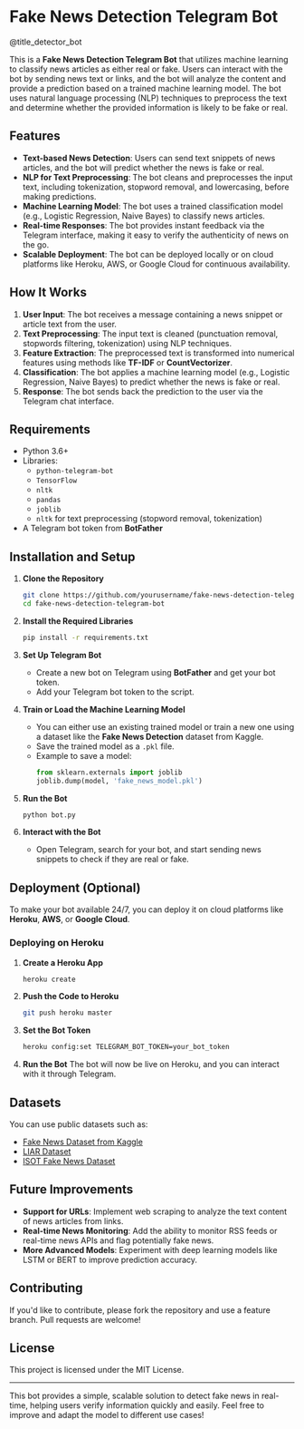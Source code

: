 # Fake News Detection Telegram Bot

@title_detector_bot

This is a **Fake News Detection Telegram Bot** that utilizes machine learning to classify news articles as either real or fake. Users can interact with the bot by sending news text or links, and the bot will analyze the content and provide a prediction based on a trained machine learning model. The bot uses natural language processing (NLP) techniques to preprocess the text and determine whether the provided information is likely to be fake or real.

## Features
- **Text-based News Detection**: Users can send text snippets of news articles, and the bot will predict whether the news is fake or real.
- **NLP for Text Preprocessing**: The bot cleans and preprocesses the input text, including tokenization, stopword removal, and lowercasing, before making predictions.
- **Machine Learning Model**: The bot uses a trained classification model (e.g., Logistic Regression, Naive Bayes) to classify news articles.
- **Real-time Responses**: The bot provides instant feedback via the Telegram interface, making it easy to verify the authenticity of news on the go.
- **Scalable Deployment**: The bot can be deployed locally or on cloud platforms like Heroku, AWS, or Google Cloud for continuous availability.

## How It Works
1. **User Input**: The bot receives a message containing a news snippet or article text from the user.
2. **Text Preprocessing**: The input text is cleaned (punctuation removal, stopwords filtering, tokenization) using NLP techniques.
3. **Feature Extraction**: The preprocessed text is transformed into numerical features using methods like **TF-IDF** or **CountVectorizer**.
4. **Classification**: The bot applies a machine learning model (e.g., Logistic Regression, Naive Bayes) to predict whether the news is fake or real.
5. **Response**: The bot sends back the prediction to the user via the Telegram chat interface.

## Requirements
- Python 3.6+
- Libraries:
  - `python-telegram-bot`
  - `TensorFlow`
  - `nltk`
  - `pandas`
  - `joblib`
  - `nltk` for text preprocessing (stopword removal, tokenization)
- A Telegram bot token from **BotFather**

## Installation and Setup
1. **Clone the Repository**
   ```bash
   git clone https://github.com/yourusername/fake-news-detection-telegram-bot.git
   cd fake-news-detection-telegram-bot
   ```

2. **Install the Required Libraries**
   ```bash
   pip install -r requirements.txt
   ```

3. **Set Up Telegram Bot**
   - Create a new bot on Telegram using **BotFather** and get your bot token.
   - Add your Telegram bot token to the script.

4. **Train or Load the Machine Learning Model**
   - You can either use an existing trained model or train a new one using a dataset like the **Fake News Detection** dataset from Kaggle.
   - Save the trained model as a `.pkl` file.
   - Example to save a model:
     ```python
     from sklearn.externals import joblib
     joblib.dump(model, 'fake_news_model.pkl')
     ```

5. **Run the Bot**
   ```bash
   python bot.py
   ```

6. **Interact with the Bot**
   - Open Telegram, search for your bot, and start sending news snippets to check if they are real or fake.

## Deployment (Optional)
To make your bot available 24/7, you can deploy it on cloud platforms like **Heroku**, **AWS**, or **Google Cloud**.

### Deploying on Heroku
1. **Create a Heroku App**
   ```bash
   heroku create
   ```

2. **Push the Code to Heroku**
   ```bash
   git push heroku master
   ```

3. **Set the Bot Token**
   ```bash
   heroku config:set TELEGRAM_BOT_TOKEN=your_bot_token
   ```

4. **Run the Bot**
   The bot will now be live on Heroku, and you can interact with it through Telegram.

## Datasets
You can use public datasets such as:
- [Fake News Dataset from Kaggle](https://www.kaggle.com/c/fake-news)
- [LIAR Dataset](https://www.cs.ucsb.edu/~william/data/liar_dataset.zip)
- [ISOT Fake News Dataset](https://www.uvic.ca/engineering/ece/isot/datasets/fake-news/index.php)

## Future Improvements
- **Support for URLs**: Implement web scraping to analyze the text content of news articles from links.
- **Real-time News Monitoring**: Add the ability to monitor RSS feeds or real-time news APIs and flag potentially fake news.
- **More Advanced Models**: Experiment with deep learning models like LSTM or BERT to improve prediction accuracy.

## Contributing
If you'd like to contribute, please fork the repository and use a feature branch. Pull requests are welcome!

## License
This project is licensed under the MIT License.

---

This bot provides a simple, scalable solution to detect fake news in real-time, helping users verify information quickly and easily. Feel free to improve and adapt the model to different use cases!
